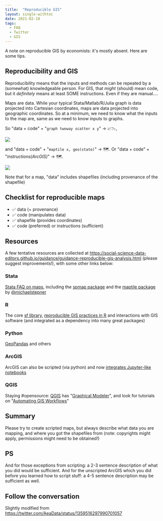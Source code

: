 ```yaml
---
title:  "Reproducible GIS"
layout: single-withtoc
date: 2021-02-10
tags:
  - FAQ
  - Twitter
  - GIS
---
```


A note on reproducible GIS by economists: it's mostly absent. Here are some tips.

<!-- more -->

## Reproducibility and GIS

Reproducibility means that the inputs and methods can be repeated by a (somewhat) knowledgeable person. For GIS, that *might* (should) mean code, but it *definitely* means at least SOME instructions. Even if they are manual....

Maps are data. While your typical Stata/Matlab/R/Julia graph is data projected into Cartesian coordinates, maps are data projected into geographic coordinates. So at a minimum, we need to know what the inputs to the map are, same as we need to know inputs to graphs.

So "data + code" + "`graph twoway scatter x y`" -&gt; 📈📉, 

![](https://pbs.twimg.com/media/Et31MkpXcAQg8Nw.png)

and "data + code" + "`maptile x, geo(state)`" -&gt; 🗺️. Or "data + code" + "*instructions(ArcGIS)*" -&gt; 🗺️. 

![](https://pbs.twimg.com/media/Et3048TXcAIx20f.png)	

Note that for a map, "data" includes shapefiles (including provenance of the shapefile) 

##  Checklist for reproducible maps

- ✅ data (+ provenance)
- ✅ code (manipulates data)
- ✅ shapefile (provides coordinates)
- ✅ code (preferred) or instructions (sufficient)

## Resources

A few tentative resources are collected at <https://social-science-data-editors.github.io/guidance/guidance-reproducible-gis-analysis.html> (please suggest improvements!), with some other links below:

### Stata

[Stata FAQ on maps](https://www.stata.com/support/faqs/graphics/spmap-and-maps/), including the [spmap package](https://ideas.repec.org/c/boc/bocode/s456812.html) and the [maptile package](https://michaelstepner.com/maptile/) by [@michaelstepner](https://twitter.com/michaelstepner)

### R

The core [sf library](https://r-spatial.github.io/sf/), [reproducible GIS practices in R](https://staff.washington.edu/phurvitz/r_gis/)  and interactions with GIS software (and integrated as a dependency into many great packages)
### Python

[GeoPandas](https://geopandas.org/) and others

### ArcGIS

ArcGIS can also be scripted (via python) and now [integrates Jupyter-like notebooks](https://pro.arcgis.com/en/pro-app/latest/arcpy/get-started/pro-notebooks.htm)

### QGIS

Staying #opensource: [QGIS](https://www.qgis.org/) has "[Graphical Modeler](https://docs.qgis.org/3.10/en/docs/user_manual/processing/modeler.html)", and look for tutorials on "[Automating GIS Workflows](https://courses.spatialthoughts.com/)" 

## Summary

Please try to create scripted maps, but always describe what data you are mapping, and where you got the shapefiles from (note: copyrights might apply, permissions might need to be obtained!)

## PS

And for those exceptions from scripting: a 2-3 sentence description of what you did would be sufficient. And for the unscripted ArcGIS which you did before you learned how to script stuff: a 4-5 sentence description may be sufficient as well.

## Follow the conversation

Slightly modified from 
<https://twitter.com/AeaData/status/1359516297990701057>